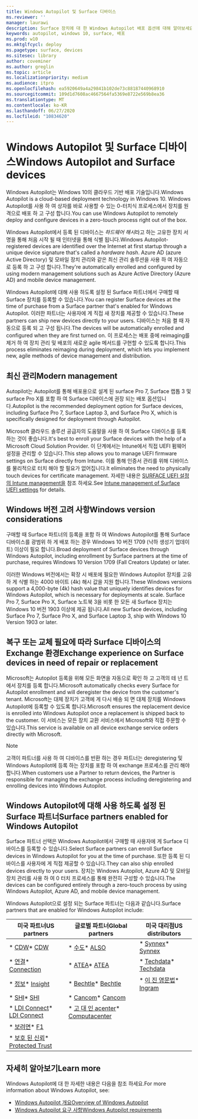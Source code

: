 ```yaml
---
title: Windows Autopilot 및 Surface 디바이스
ms.reviewer: ''
manager: laurawi
description: Surface 장치에 대 한 Windows Autopilot 배포 옵션에 대해 알아보세요.
keywords: autopilot, windows 10, surface, 배포
ms.prod: w10
ms.mktglfcycl: deploy
ms.pagetype: surface, devices
ms.sitesec: library
author: coveminer
ms.author: greglin
ms.topic: article
ms.localizationpriority: medium
ms.audience: itpro
ms.openlocfilehash: ea5920649a4a29841b102de73c88187440968910
ms.sourcegitcommit: 109d1d7608ac4667564fa5369e8722e569b8ea36
ms.translationtype: MT
ms.contentlocale: ko-KR
ms.lasthandoff: 06/27/2020
ms.locfileid: "10834620"
---
```

# <span data-ttu-id="e5733-104">Windows Autopilot 및 Surface 디바이스</span><span class="sxs-lookup"><span data-stu-id="e5733-104">Windows Autopilot and Surface devices</span></span>

<span data-ttu-id="e5733-105">Windows Autopilot는 Windows 10의 클라우드 기반 배포 기술입니다.</span><span class="sxs-lookup"><span data-stu-id="e5733-105">Windows Autopilot is a cloud-based deployment technology in Windows 10.</span></span> <span data-ttu-id="e5733-106">Windows Autopilot를 사용 하 여 상자를 바로 사용할 수 있는 0-터치식 프로세스에서 장치를 원격으로 배포 하 고 구성 합니다.</span><span class="sxs-lookup"><span data-stu-id="e5733-106">You can use Windows Autopilot to remotely deploy and configure devices in a zero-touch process right out of the box.</span></span>

<span data-ttu-id="e5733-107">Windows Autopilot에서 등록 된 디바이스는 *하드웨어 해시*라고 하는 고유한 장치 서명을 통해 처음 시작 될 때 인터넷을 통해 식별 됩니다.</span><span class="sxs-lookup"><span data-stu-id="e5733-107">Windows Autopilot-registered devices are identified over the Internet at first startup through a unique device signature that's called a *hardware hash*.</span></span> <span data-ttu-id="e5733-108">Azure AD (azure Active Directory) 및 모바일 장치 관리와 같은 최신 관리 솔루션을 사용 하 여 자동으로 등록 하 고 구성 합니다.</span><span class="sxs-lookup"><span data-stu-id="e5733-108">They're automatically enrolled and configured by using modern management solutions such as Azure Active Directory (Azure AD) and mobile device management.</span></span>

<span data-ttu-id="e5733-109">Windows Autopilot에 대해 사용 하도록 설정 된 Surface 파트너에서 구매할 때 Surface 장치를 등록할 수 있습니다.</span><span class="sxs-lookup"><span data-stu-id="e5733-109">You can register Surface devices at the time of purchase from a Surface partner that's enabled for Windows Autopilot.</span></span> <span data-ttu-id="e5733-110">이러한 파트너는 사용자에 게 직접 새 장치를 제공할 수 있습니다.</span><span class="sxs-lookup"><span data-stu-id="e5733-110">These partners can ship new devices directly to your users.</span></span> <span data-ttu-id="e5733-111">디바이스는 처음 켤 때 자동으로 등록 되 고 구성 됩니다.</span><span class="sxs-lookup"><span data-stu-id="e5733-111">The devices will be automatically enrolled and configured when they are first turned on.</span></span> <span data-ttu-id="e5733-112">이 프로세스는 배포 중에 reimaging를 제거 하 여 장치 관리 및 배포의 새로운 agile 메서드를 구현할 수 있도록 합니다.</span><span class="sxs-lookup"><span data-stu-id="e5733-112">This process eliminates reimaging during deployment, which lets you implement new, agile methods of device management and distribution.</span></span>

## <span data-ttu-id="e5733-113">최신 관리</span><span class="sxs-lookup"><span data-stu-id="e5733-113">Modern management</span></span>

<span data-ttu-id="e5733-114">Autopilot는 Autopilot를 통해 배포용으로 설계 된 surface Pro 7, Surface 랩톱 3 및 surface Pro X를 포함 하 여 Surface 디바이스에 권장 되는 배포 옵션입니다.</span><span class="sxs-lookup"><span data-stu-id="e5733-114">Autopilot is the recommended deployment option for Surface devices, including Surface Pro 7, Surface Laptop 3, and Surface Pro X, which is specifically designed for deployment through Autopilot.</span></span>

 <span data-ttu-id="e5733-115">Microsoft 클라우드 솔루션 공급자의 도움말을 사용 하 여 Surface 디바이스를 등록 하는 것이 좋습니다.</span><span class="sxs-lookup"><span data-stu-id="e5733-115">It's best to enroll your Surface devices with the help of a Microsoft Cloud Solution Provider.</span></span> <span data-ttu-id="e5733-116">이 단계에서는 Intune에서 직접 UEFI 펌웨어 설정을 관리할 수 있습니다.</span><span class="sxs-lookup"><span data-stu-id="e5733-116">This step allows you to manage UEFI firmware settings on Surface directly from Intune.</span></span> <span data-ttu-id="e5733-117">이를 통해 인증서 관리를 위해 디바이스를 물리적으로 터치 해야 할 필요가 없어집니다.</span><span class="sxs-lookup"><span data-stu-id="e5733-117">It eliminates the need to physically touch devices for certificate management.</span></span> <span data-ttu-id="e5733-118">자세한 내용은 [SURFACE UEFI 설정의 Intune management을](surface-manage-dfci-guide.md) 참조 하세요.</span><span class="sxs-lookup"><span data-stu-id="e5733-118">See [Intune management of Surface UEFI settings](surface-manage-dfci-guide.md) for details.</span></span>

## <span data-ttu-id="e5733-119">Windows 버전 고려 사항</span><span class="sxs-lookup"><span data-stu-id="e5733-119">Windows version considerations</span></span>

<span data-ttu-id="e5733-120">구매할 때 Surface 파트너의 등록을 포함 하 여 Windows Autopilot를 통해 Surface 디바이스를 광범위 하 게 배포 하는 경우 Windows 10 버전 1709 (낙하 생성기 업데이트) 이상이 필요 합니다.</span><span class="sxs-lookup"><span data-stu-id="e5733-120">Broad deployment of Surface devices through Windows Autopilot, including enrollment by Surface partners at the time of purchase, requires Windows 10 Version 1709 (Fall Creators Update) or later.</span></span>

<span data-ttu-id="e5733-121">이러한 Windows 버전에서는 확장 시 배포에 필요한 Windows Autopilot 장치를 고유 하 게 식별 하는 4000 바이트 (4k) 해시 값을 지원 합니다.</span><span class="sxs-lookup"><span data-stu-id="e5733-121">These Windows versions support a 4,000-byte (4k) hash value that uniquely identifies devices for Windows Autopilot, which is necessary for deployments at scale.</span></span> <span data-ttu-id="e5733-122">Surface Pro 7, Surface Pro X, Surface 노트북 3을 비롯 한 모든 새 Surface 장치는 Windows 10 버전 1903 이상에 제공 됩니다.</span><span class="sxs-lookup"><span data-stu-id="e5733-122">All new Surface devices, including Surface Pro 7, Surface Pro X, and Surface Laptop 3, ship with Windows 10 Version 1903 or later.</span></span>

## <span data-ttu-id="e5733-123">복구 또는 교체 필요에 따라 Surface 디바이스의 Exchange 환경</span><span class="sxs-lookup"><span data-stu-id="e5733-123">Exchange experience on Surface devices in need of repair or replacement</span></span>

<span data-ttu-id="e5733-124">Microsoft는 Autopilot 등록을 위해 모든 화면을 자동으로 확인 하 고 고객의 테 넌 트에서 장치를 등록 합니다.</span><span class="sxs-lookup"><span data-stu-id="e5733-124">Microsoft automatically checks every Surface for Autopilot enrollment and will deregister the device from the customer's tenant.</span></span>  <span data-ttu-id="e5733-125">Microsoft는 대체 장치가 고객에 게 다시 배송 되 면 대체 장치를 Windows Autopilot에 등록할 수 있도록 합니다.</span><span class="sxs-lookup"><span data-stu-id="e5733-125">Microsoft ensures the replacement device is enrolled into Windows Autopilot once a replacement is shipped back to the customer.</span></span> <span data-ttu-id="e5733-126">이 서비스는 모든 장치 교환 서비스에서 Microsoft와 직접 주문할 수 있습니다.</span><span class="sxs-lookup"><span data-stu-id="e5733-126">This service is available on all device exchange service orders directly with Microsoft.</span></span>

> [!NOTE]
> <span data-ttu-id="e5733-127">고객이 파트너를 사용 하 여 디바이스를 반환 하는 경우 파트너는 deregistering 및 Windows Autopilot에 등록 하는 장치를 포함 하 여 exchange 프로세스를 관리 해야 합니다.</span><span class="sxs-lookup"><span data-stu-id="e5733-127">When customers use a Partner to return devices, the Partner is responsible for managing the exchange process including deregistering and enrolling devices into Windows Autopilot.</span></span>

## <span data-ttu-id="e5733-128">Windows Autopilot에 대해 사용 하도록 설정 된 Surface 파트너</span><span class="sxs-lookup"><span data-stu-id="e5733-128">Surface partners enabled for Windows Autopilot</span></span>

<span data-ttu-id="e5733-129">Surface 파트너 선택은 Windows Autopilot에서 구매할 때 사용자에 게 Surface 디바이스를 등록할 수 있습니다.</span><span class="sxs-lookup"><span data-stu-id="e5733-129">Select Surface partners can enroll Surface devices in Windows Autopilot for you at the time of purchase.</span></span> <span data-ttu-id="e5733-130">또한 등록 된 디바이스를 사용자에 게 직접 제공할 수 있습니다.</span><span class="sxs-lookup"><span data-stu-id="e5733-130">They can also ship enrolled devices directly to your users.</span></span> <span data-ttu-id="e5733-131">장치는 Windows Autopilot, Azure AD 및 모바일 장치 관리를 사용 하 여 0 터치 프로세스를 통해 완전히 구성할 수 있습니다.</span><span class="sxs-lookup"><span data-stu-id="e5733-131">The devices can be configured entirely through a zero-touch process by using Windows Autopilot, Azure AD, and mobile device management.</span></span>

<span data-ttu-id="e5733-132">Windows Autopilot으로 설정 되는 Surface 파트너는 다음과 같습니다.</span><span class="sxs-lookup"><span data-stu-id="e5733-132">Surface partners that are enabled for Windows Autopilot include:</span></span>

| <span data-ttu-id="e5733-133">미국 파트너</span><span class="sxs-lookup"><span data-stu-id="e5733-133">US partners</span></span> | <span data-ttu-id="e5733-134">글로벌 파트너</span><span class="sxs-lookup"><span data-stu-id="e5733-134">Global partners</span></span> | <span data-ttu-id="e5733-135">미국 대리점</span><span class="sxs-lookup"><span data-stu-id="e5733-135">US distributors</span></span> |
|--------------|---------------|-------------------|
| <span data-ttu-id="e5733-136">\* [CDW](https://www.cdw.com/)</span><span class="sxs-lookup"><span data-stu-id="e5733-136">\* [CDW](https://www.cdw.com/)</span></span> | <span data-ttu-id="e5733-137">\* [수도](https://www.also.com/ec/cms5/de_1010/1010_anbieter/microsoft/windows-autopilot/index.jsp)</span><span class="sxs-lookup"><span data-stu-id="e5733-137">\* [ALSO](https://www.also.com/ec/cms5/de_1010/1010_anbieter/microsoft/windows-autopilot/index.jsp)</span></span> | <span data-ttu-id="e5733-138">\* [Synnex](https://www.synnexcorp.com/us/microsoft/surface-autopilot/)</span><span class="sxs-lookup"><span data-stu-id="e5733-138">\* [Synnex](https://www.synnexcorp.com/us/microsoft/surface-autopilot/)</span></span>  |
| <span data-ttu-id="e5733-139">\* [연결](https://www.connection.com/brand/microsoft/microsoft-surface)</span><span class="sxs-lookup"><span data-stu-id="e5733-139">\* [Connection](https://www.connection.com/brand/microsoft/microsoft-surface)</span></span>   | <span data-ttu-id="e5733-140">\* [ATEA](https://www.atea.com/)</span><span class="sxs-lookup"><span data-stu-id="e5733-140">\* [ATEA](https://www.atea.com/)</span></span> | <span data-ttu-id="e5733-141">\* [Techdata](https://www.techdata.com/)</span><span class="sxs-lookup"><span data-stu-id="e5733-141">\* [Techdata](https://www.techdata.com/)</span></span>  |
| <span data-ttu-id="e5733-142">\* [정보](https://www.insight.com/en_US/buy/partner/microsoft/surface/windows-autopilot.html)</span><span class="sxs-lookup"><span data-stu-id="e5733-142">\* [Insight](https://www.insight.com/en_US/buy/partner/microsoft/surface/windows-autopilot.html)</span></span>  | <span data-ttu-id="e5733-143">\* [Bechtle](https://www.bechtle.com/marken/microsoft/microsoft-windows-autopilot)</span><span class="sxs-lookup"><span data-stu-id="e5733-143">\* [Bechtle](https://www.bechtle.com/marken/microsoft/microsoft-windows-autopilot)</span></span> | <span data-ttu-id="e5733-144">\* [이 진 영문법](https://go.microsoft.com/fwlink/p/?LinkID=2128954)</span><span class="sxs-lookup"><span data-stu-id="e5733-144">\* [Ingram](https://go.microsoft.com/fwlink/p/?LinkID=2128954)</span></span>   |
| <span data-ttu-id="e5733-145">\* [SHI](https://www.shi.com/Surface)</span><span class="sxs-lookup"><span data-stu-id="e5733-145">\* [SHI](https://www.shi.com/Surface)</span></span> | <span data-ttu-id="e5733-146">\* [Cancom](https://www.cancom.de/)</span><span class="sxs-lookup"><span data-stu-id="e5733-146">\* [Cancom](https://www.cancom.de/)</span></span> |    |
| <span data-ttu-id="e5733-147">\* [LDI Connect](https://www.myldi.com/managed-it/)</span><span class="sxs-lookup"><span data-stu-id="e5733-147">\* [LDI Connect](https://www.myldi.com/managed-it/)</span></span>  | <span data-ttu-id="e5733-148">\* [고 대 인 acenter](https://www.computacenter.com/uk)</span><span class="sxs-lookup"><span data-stu-id="e5733-148">\* [Computacenter](https://www.computacenter.com/uk)</span></span> |    |
| <span data-ttu-id="e5733-149">\* [보려면](https://www.functiononeit.com/#empower)</span><span class="sxs-lookup"><span data-stu-id="e5733-149">\* [F1](https://www.functiononeit.com/#empower)</span></span>  |   |  |
| <span data-ttu-id="e5733-150">\* [보호 된 신뢰](https://go.microsoft.com/fwlink/p/?LinkID=2129005)</span><span class="sxs-lookup"><span data-stu-id="e5733-150">\* [Protected Trust](https://go.microsoft.com/fwlink/p/?LinkID=2129005)</span></span> | | | 

## <span data-ttu-id="e5733-151">자세히 알아보기</span><span class="sxs-lookup"><span data-stu-id="e5733-151">Learn more</span></span>

<span data-ttu-id="e5733-152">Windows Autopilot에 대 한 자세한 내용은 다음을 참조 하세요.</span><span class="sxs-lookup"><span data-stu-id="e5733-152">For more information about Windows Autopilot, see:</span></span>
- [<span data-ttu-id="e5733-153">Windows Autopilot 개요</span><span class="sxs-lookup"><span data-stu-id="e5733-153">Overview of Windows Autopilot</span></span>](https://docs.microsoft.com/windows/deployment/windows-autopilot/windows-10-autopilot)
- [<span data-ttu-id="e5733-154">Windows Autopilot 요구 사항</span><span class="sxs-lookup"><span data-stu-id="e5733-154">Windows Autopilot requirements</span></span>](https://docs.microsoft.com/windows/deployment/windows-autopilot/windows-autopilot-requirements)